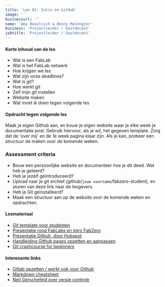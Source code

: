 ```yaml
---
title: 'Les 01: Intro en GitHub'
image: ''
businessurl: ''
name: 'Amy Beaulisch & Benny Malengier'
business: 'Projectleider / Gastdocent'
jobtitle: 'Projectleider / Gastdocent'
---
```

> 

#### Korte inhoud van de les
- Wat is een FabLab
- Wat is het FabLab netwerk
- Hoe krijgen we les
- Wat zijn onze deadlines?
- Wat is git?
- Hoe werkt git
- Zelf mijn git instellen
- Website maken
- Wat moet ik doen tegen volgende les

#### Opdracht tegen volgende les

Maak je eigen Github aan, en bouw je eigen website waar je elke week je documentatie post. Gebruik hiervoor, als je wil, het gegeven template. Zorg dat de 'over mij' en de 1e week pagina klaar zijn. Als je kan, probeer een structuur de maken voor de komende weken.

### Assessment criteria

- Bouw een persoonlijke website en documenteer hoe je dit deed. Wat heb je geleerd?
- Heb je jezelf geïntroduceerd?
- Upload naar je git archief (github/`jouw username`/fabzero-student), en sturen van deze link naar de lesgevers.
- Heb je Git geïnstalleerd?
- Maak een structuur aan op de website voor de komende weken en opdrachten.

#### Lesmateriaal

- [Git template voor studenten](https://github.com/ingegno/fabzero-student-template)
- [Presentatie rond FabLabs en intro FabZero]({{site.baseurl}}/assets/images/Lesson1/Intro_tot_FabZero.pdf)
- [Presentatie Github, door Hubspot]({{site.baseurl}}/assets/images/Lesson1/BasisGithub_Hubspot.pdf)
- [Handleiding Github pages opzetten en aanpassen]({{site.baseurl}}/assets/images/Lesson1/Github_aanpassen.pdf)
- [Git crashcourse for beginners](https://www.youtube.com/watch?v=SWYqp7iY_Tc)

#### Interesante links 
- [Gitlab opzetten / werkt ook voor Github](https://docs.gitlab.com/ee/gitlab-basics/start-using-git.html)  
- [Markdown cheatsheet](https://github.com/adam-p/markdown-here/wiki/Markdown-Cheatsheet#links)
- [Neil Gerschefeld over versie controle](https://vimeo.com/389087714)
